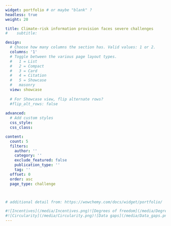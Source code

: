 ```yaml
---
widget: portfolio # or maybe "blank" ?  
headless: true 
weight: 20 

title: Climate-risk information provision faces severe challenges
#    subtitle: 

design:
  # Choose how many columns the section has. Valid values: 1 or 2.
  columns: '1'
  # Toggle between the various page layout types.
  #   1 = List
  #   2 = Compact
  #   3 = Card
  #   4 = Citation
  #   5 = Showcase  
  #   masonry
  view: showcase
  
  # For Showcase view, flip alternate rows?
  #flip_alt_rows: false  
  
advanced:  
  # Add custom styles
  css_style:
  css_class:

content: 
  count: 5
  filters:
    author: ''
    category: ''
    exclude_featured: false
    publication_type: ''
    tag: ''
  offset: 0
  order: asc
  page_type: challenge      



# additional detail from: https://wowchemy.com/docs/widget/portfolio/

#![Incentives](/media/Incentives.png)![Degrees of freedom](/media/Degrees_of_freedom.png)![Multi-disciplinarity](/media/Multi-disciplinary.png)
#![Circularity](/media/Circularity.png)![Data gaps](/media/Data_gaps.png)
---
```




